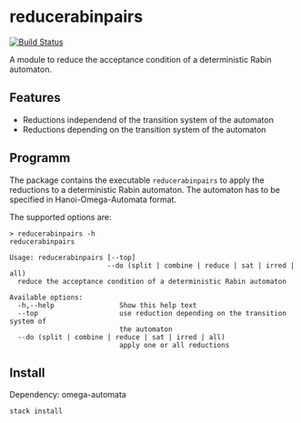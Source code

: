 reducerabinpairs
================
[![Build Status](https://travis-ci.org/44534/reducerabinpairs.svg?branch=master)](https://travis-ci.org/44534/reducerabinpairs)

A module to reduce the acceptance condition of a deterministic Rabin automaton.

Features
--------
* Reductions independend of the transition system of the automaton
* Reductions depending on the transition system of the automaton

Programm
--------
The package contains the executable `reducerabinpairs` to apply the reductions to a deterministic Rabin automaton. The automaton has to be specified in Hanoi-Omega-Automata format.

The supported options are:
```
> reducerabinpairs -h
reducerabinpairs

Usage: reducerabinpairs [--top]
                        --do (split | combine | reduce | sat | irred | all)
  reduce the acceptance condition of a deterministic Rabin automaton

Available options:
  -h,--help                Show this help text
  --top                    use reduction depending on the transition system of
                           the automaton
  --do (split | combine | reduce | sat | irred | all)
                           apply one or all reductions

```



Install
-------
Dependency: omega-automata

```
stack install
```
